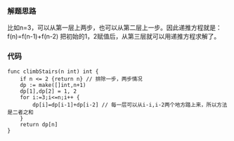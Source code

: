 ### 解题思路
比如n=3，可以从第一层上两步，也可以从第二层上一步。因此递推方程就是： f(n)=f(n-1)+f(n-2)
把初始的1，2赋值后，从第三层就可以用递推方程求解了。

### 代码

```golang
func climbStairs(n int) int {
    if n <= 2 {return n} // 排除一步，两步情况
    dp := make([]int,n+1)
    dp[1],dp[2] = 1, 2
    for i:=3;i<=n;i++ {
        dp[i]=dp[i-1]+dp[i-2] // 每一层可以从i-i,i-2两个地方踏上来，所以方法是二者之和
    }
    return dp[n]
}
```